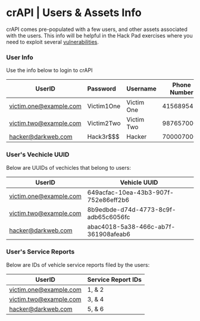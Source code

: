 crAPI | Users & Assets Info
================

crAPI comes pre-populated with a few users, and other assets associated with the users. This info will be helpful in the Hack Pad exercises where you need to exploit several [vulnerabilities][0].

### User Info

Use the info below to login to crAPI

| UserID                 | Password   | Username   | Phone Number |
| ---------------------- | :--------- | ---------- | ------------ |
| victim.one@example.com | Victim1One | Victim One | 4156895423   |
| victim.two@example.com | Victim2Two | Victim Two | 9876570006   |
| hacker@darkweb.com     | Hack3r$$$  | Hacker     | 7000070007   |

### User's Vechicle UUID

Below are UUIDs of vechicles that belong to users:

| UserID                 | Vehicle UUID                         |
| ---------------------- | ------------------------------------ |
| victim.one@example.com | 649acfac-10ea-43b3-907f-752e86eff2b6 |
| victim.two@example.com | 8b9edbde-d74d-4773-8c9f-adb65c6056fc |
| hacker@darkweb.com     | abac4018-5a38-466c-ab7f-361908afeab6 |

### User's Service Reports

Below are IDs of vehicle service reports filed by the users:

| UserID                 | Service Report IDs |
| ---------------------- | ------------------ |
| victim.one@example.com | 1, & 2             |
| victim.two@example.com | 3, & 4             |
| hacker@darkweb.com     | 5, & 6             |



[0]: ./challenges.md
